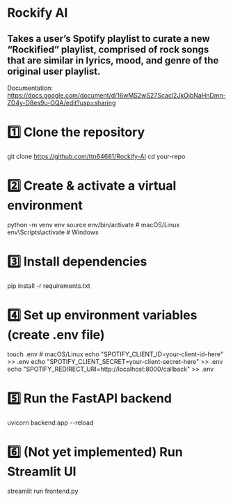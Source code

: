 # Rockify AI
## Takes a user’s Spotify playlist to curate a new “Rockified” playlist, comprised of rock songs that are similar in lyrics, mood, and genre of the original user playlist.

Documentation: https://docs.google.com/document/d/16wMS2wS27Scacl2JkOjbNaHnDmn-ZD4y-D8es9u-OQA/edit?usp=sharing

# 1️⃣ Clone the repository
git clone https://github.com/ttn64681/Rockify-AI
cd your-repo

# 2️⃣ Create & activate a virtual environment
python -m venv env
source env/bin/activate  # macOS/Linux
env\Scripts\activate     # Windows

# 3️⃣ Install dependencies
pip install -r requirements.txt

# 4️⃣ Set up environment variables (create .env file)
touch .env  # macOS/Linux
echo "SPOTIFY_CLIENT_ID=your-client-id-here" >> .env
echo "SPOTIFY_CLIENT_SECRET=your-client-secret-here" >> .env
echo "SPOTIFY_REDIRECT_URI=http://localhost:8000/callback" >> .env

# 5️⃣ Run the FastAPI backend
uvicorn backend:app --reload

# 6️⃣ (Not yet implemented) Run Streamlit UI
streamlit run frontend.py
